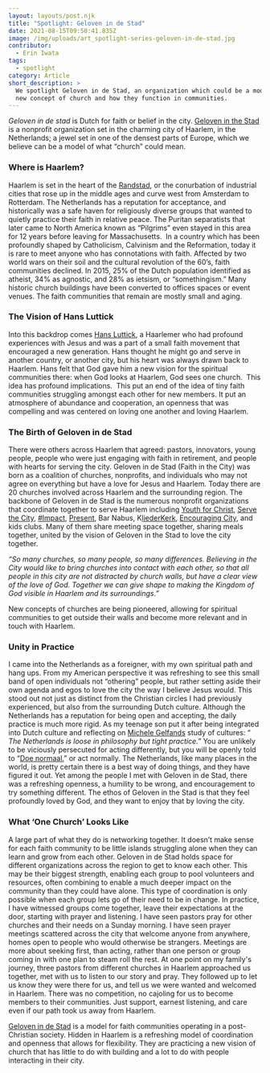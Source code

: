 ```yaml
---
layout: layouts/post.njk
title: "Spotlight: Geloven in de Stad"
date: 2021-08-15T09:50:41.835Z
image: /img/uploads/art_spotlight-series-geloven-in-de-stad.jpg
contributor:
  - Erin Iwata
tags:
  - spotlight
category: Article
short_description: >
  We spotlight Geloven in de Stad, an organization which could be a model for
  new concept of church and how they function in communities.
---
```

*Geloven in de stad* is Dutch for faith or belief in the city. [Geloven in the Stad ](https://gelovenindestad.nl/)is a nonprofit organization set in the charming city of Haarlem, in the Netherlands; a jewel set in one of the densest parts of Europe, which we believe can be a model of what “church” could mean. 

### **Where is Haarlem?**

Haarlem is set in the heart of the [Randstad](https://nl.wikipedia.org/wiki/Randstad_(gebied)), or the conurbation of industrial cities that rose up in the middle ages and curve west from Amsterdam to Rotterdam. The Netherlands has a reputation for acceptance, and historically was a safe haven for religiously diverse groups that wanted to quietly practice their faith in relative peace. The Puritan separatists that later came to North America known as “Pilgrims” even stayed in this area for 12 years before leaving for Massachusetts.  In a country which has been profoundly shaped by Catholicism, Calvinism and the Reformation, today it is rare to meet anyone who has connotations with faith. Affected by two world wars on their soil and the cultural revolution of the 60’s, faith communities declined. In 2015, 25% of the Dutch population identified as atheist, 34% as agnostic, and 28% as ietsism, or “somethingism.” Many historic church buildings have been converted to offices spaces or event venues. The faith communities that remain are mostly small and aging. 

### **The Vision of Hans Luttick**

Into this backdrop comes [Hans Luttick](https://www.facebook.com/hans.luttik), a Haarlemer who had profound experiences with Jesus and was a part of a small faith movement that encouraged a new generation. Hans thought he might go and serve in another country, or another city, but his heart was always drawn back to Haarlem. Hans felt that God gave him a new vision for the spiritual communities there: when God looks at Haarlem, God sees one church.  This idea has profound implications.  This put an end of the idea of tiny faith communities struggling amongst each other for new members. It put an atmosphere of abundance and cooperation, an openness that was compelling and was centered on loving one another and loving Haarlem. 

### **The Birth of Geloven in de Stad**

There were others across Haarlem that agreed: pastors, innovators, young people, people who were just engaging with faith in retirement, and people with hearts for serving the city. Geloven in de Stad (Faith in the City) was born as a coalition of churches, nonprofits, and individuals who may not agree on everything but have a love for Jesus and Haarlem. Today there are 20 churches involved across Haarlem and the surrounding region. The backbone of Geloven in de Stad is the numerous nonprofit organizations that coordinate together to serve Haarlem including [Youth for Christ](https://haarlem.yfc.nl/), [Serve the City](https://www.stchaarlem.nl/), [\#Impact](https://www.impactindestad.nl/#over), [Present](https://stichtingpresent.nl/haarlem/), Bar Nabus, K[liederKerk](https://gelovenindestad.nl/kliederkerk-in-haarlem/), [Encouraging City](http://www.encouragingcity.com/), and kids clubs. Many of them share meeting space together, sharing meals together, united by the vision of Geloven in the Stad to love the city together. 

*“So many churches, so many people, so many differences. Believing in the City would like to bring churches into contact with each other, so that all people in this city are not distracted by church walls, but have a clear view of the love of God. Together we can give shape to making the Kingdom of God visible in Haarlem and its surroundings.”* 

New concepts of churches are being pioneered, allowing for spiritual communities to get outside their walls and become more relevant and in touch with Haarlem. 

### **Unity in Practice**

I came into the Netherlands as a foreigner, with my own spiritual path and hang ups. From my American perspective it was refreshing to see this small band of open individuals not “othering” people, but rather setting aside their own agenda and egos to love the city the way I believe Jesus would. This stood out not just as distinct from the Christian circles I had previously experienced, but also from the surrounding Dutch culture. Although the Netherlands has a reputation for being open and accepting, the daily practice is much more rigid. As my teenage son put it after being integrated into Dutch culture and reflecting on [Michele Gelfands](https://freakonomics.com/podcast/american-culture-1/) study of cultures: “ *The Netherlands is loose in philosophy but tight practice.”* You are unlikely to be viciously persecuted for acting differently, but you will be openly told to “[Doe normaal.](https://stuffdutchpeoplelike.com/2010/11/26/no-56-normalcy-doe-normaal/)” or act normally. The Netherlands, like many places in the world, is pretty certain there is a best way of doing things, and they have figured it out. Yet among the people I met with Geloven in de Stad, there was a refreshing openness, a humility to be wrong, and encouragement to try something different. The ethos of Geloven in the Stad is that they feel profoundly loved by God, and they want to enjoy that by loving the city. 

### **What ‘One Church’ Looks Like**

A large part of what they do is networking together. It doesn’t make sense for each faith community to be little islands struggling alone when they can learn and grow from each other. Geloven in de Stad holds space for different organizations across the region to get to know each other. This may be their biggest strength, enabling each group to pool volunteers and resources, often combining to enable a much deeper impact on the community than they could have alone. This type of coordination is only possible when each group lets go of their need to be in change. In practice, I have witnessed groups come together, leave their expectations at the door, starting with prayer and listening. I have seen pastors pray for other churches and their needs on a Sunday morning. I have seen prayer meetings scattered across the city that welcome anyone from anywhere, homes open to people who would otherwise be strangers. Meetings are more about seeking first, than acting, rather than one person or group coming in with one plan to steam roll the rest. At one point on my family's journey, three pastors from different churches in Haarlem approached us together, met with us to listen to our story and pray. They followed up to let us know they were there for us, and tell us we were wanted and welcomed in Haarlem. There was no competition, no cajoling for us to become members to their communities. Just support, earnest listening, and care even if our path took us away from Haarlem. 

[Geloven in de Stad](https://gelovenindestad.nl/) is a model for faith communities operating in a post-Christian society. Hidden in Haarlem is a refreshing model of coordination and openness that allows for flexibility. They are practicing a new vision of church that has little to do with building and a lot to do with people interacting in their city.